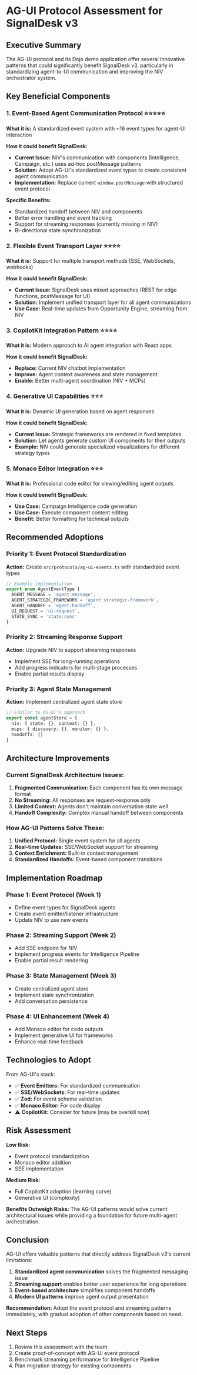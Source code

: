 # AG-UI Protocol Assessment for SignalDesk v3

## Executive Summary
The AG-UI protocol and its Dojo demo application offer several innovative patterns that could significantly benefit SignalDesk v3, particularly in standardizing agent-to-UI communication and improving the NIV orchestrator system.

## Key Beneficial Components

### 1. **Event-Based Agent Communication Protocol** ⭐⭐⭐⭐⭐
**What it is:** A standardized event system with ~16 event types for agent-UI interaction

**How it could benefit SignalDesk:**
- **Current Issue:** NIV's communication with components (Intelligence, Campaign, etc.) uses ad-hoc postMessage patterns
- **Solution:** Adopt AG-UI's standardized event types to create consistent agent communication
- **Implementation:** Replace current `window.postMessage` with structured event protocol

**Specific Benefits:**
- Standardized handoff between NIV and components
- Better error handling and event tracking
- Support for streaming responses (currently missing in NIV)
- Bi-directional state synchronization

### 2. **Flexible Event Transport Layer** ⭐⭐⭐⭐
**What it is:** Support for multiple transport methods (SSE, WebSockets, webhooks)

**How it could benefit SignalDesk:**
- **Current Issue:** SignalDesk uses mixed approaches (REST for edge functions, postMessage for UI)
- **Solution:** Implement unified transport layer for all agent communications
- **Use Case:** Real-time updates from Opportunity Engine, streaming from NIV

### 3. **CopilotKit Integration Pattern** ⭐⭐⭐⭐
**What it is:** Modern approach to AI agent integration with React apps

**How it could benefit SignalDesk:**
- **Replace:** Current NIV chatbot implementation
- **Improve:** Agent context awareness and state management
- **Enable:** Better multi-agent coordination (NIV + MCPs)

### 4. **Generative UI Capabilities** ⭐⭐⭐
**What it is:** Dynamic UI generation based on agent responses

**How it could benefit SignalDesk:**
- **Current Issue:** Strategic frameworks are rendered in fixed templates
- **Solution:** Let agents generate custom UI components for their outputs
- **Example:** NIV could generate specialized visualizations for different strategy types

### 5. **Monaco Editor Integration** ⭐⭐⭐
**What it is:** Professional code editor for viewing/editing agent outputs

**How it could benefit SignalDesk:**
- **Use Case:** Campaign Intelligence code generation
- **Use Case:** Execute component content editing
- **Benefit:** Better formatting for technical outputs

## Recommended Adoptions

### Priority 1: Event Protocol Standardization
**Action:** Create `src/protocols/ag-ui-events.ts` with standardized event types
```typescript
// Example implementation
export enum AgentEventType {
  AGENT_MESSAGE = 'agent:message',
  AGENT_STRATEGIC_FRAMEWORK = 'agent:strategic-framework',
  AGENT_HANDOFF = 'agent:handoff',
  UI_REQUEST = 'ui:request',
  STATE_SYNC = 'state:sync'
}
```

### Priority 2: Streaming Response Support
**Action:** Upgrade NIV to support streaming responses
- Implement SSE for long-running operations
- Add progress indicators for multi-stage processes
- Enable partial results display

### Priority 3: Agent State Management
**Action:** Implement centralized agent state store
```typescript
// Similar to AG-UI's approach
export const agentStore = {
  niv: { state: {}, context: {} },
  mcps: { discovery: {}, monitor: {} },
  handoffs: []
}
```

## Architecture Improvements

### Current SignalDesk Architecture Issues:
1. **Fragmented Communication:** Each component has its own message format
2. **No Streaming:** All responses are request-response only
3. **Limited Context:** Agents don't maintain conversation state well
4. **Handoff Complexity:** Complex manual handoff between components

### How AG-UI Patterns Solve These:
1. **Unified Protocol:** Single event system for all agents
2. **Real-time Updates:** SSE/WebSocket support for streaming
3. **Context Enrichment:** Built-in context management
4. **Standardized Handoffs:** Event-based component transitions

## Implementation Roadmap

### Phase 1: Event Protocol (Week 1)
- Define event types for SignalDesk agents
- Create event emitter/listener infrastructure
- Update NIV to use new events

### Phase 2: Streaming Support (Week 2)
- Add SSE endpoint for NIV
- Implement progress events for Intelligence Pipeline
- Enable partial result rendering

### Phase 3: State Management (Week 3)
- Create centralized agent store
- Implement state synchronization
- Add conversation persistence

### Phase 4: UI Enhancement (Week 4)
- Add Monaco editor for code outputs
- Implement generative UI for frameworks
- Enhance real-time feedback

## Technologies to Adopt

From AG-UI's stack:
- ✅ **Event Emitters:** For standardized communication
- ✅ **SSE/WebSockets:** For real-time updates
- ✅ **Zod:** For event schema validation
- ✅ **Monaco Editor:** For code display
- ⚠️ **CopilotKit:** Consider for future (may be overkill now)

## Risk Assessment

**Low Risk:**
- Event protocol standardization
- Monaco editor addition
- SSE implementation

**Medium Risk:**
- Full CopilotKit adoption (learning curve)
- Generative UI (complexity)

**Benefits Outweigh Risks:**
The AG-UI patterns would solve current architectural issues while providing a foundation for future multi-agent orchestration.

## Conclusion

AG-UI offers valuable patterns that directly address SignalDesk v3's current limitations:
1. **Standardized agent communication** solves the fragmented messaging issue
2. **Streaming support** enables better user experience for long operations
3. **Event-based architecture** simplifies component handoffs
4. **Modern UI patterns** improve agent output presentation

**Recommendation:** Adopt the event protocol and streaming patterns immediately, with gradual adoption of other components based on need.

## Next Steps
1. Review this assessment with the team
2. Create proof-of-concept with AG-UI event protocol
3. Benchmark streaming performance for Intelligence Pipeline
4. Plan migration strategy for existing components